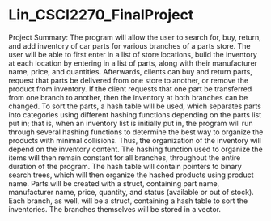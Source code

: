 # Lin_CSCI2270_FinalProject
Project Summary:
The program will allow the user to search for, buy, return, and add inventory of car parts for various branches of a parts store. The user will be able to first enter in a list of store locations, build the inventory at each location by entering in a list of parts, along with their manufacturer name, price, and quantities. Afterwards, clients can buy and return parts, request that parts be delivered from one store to another, or remove the product from inventory. If the client requests that one part be transferred from one branch to another, then the inventory at both branches can be changed.
To sort the parts, a hash table will be used, which separates parts into categories using different hashing functions depending on the parts list put in; that is, when an inventory list is initially put in, the program will run through several hashing functions to determine the best way to organize the products with minimal collisions. Thus, the organization of the inventory will depend on the inventory content. The hashing function used to organize the items will then remain constant for all branches, throughout the entire duration of the program. The hash table will contain pointers to binary search trees, which will then organize the hashed products using product name.
Parts will be created with a struct, containing part name, manufacturer name, price, quantity, and status (available or out of stock). Each branch, as well, will be a struct, containing a hash table to sort the inventories. The branches themselves will be stored in a vector.
